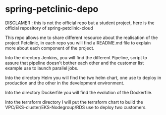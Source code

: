 # spring-petclinic-depo
DISCLAMER : this is not the official repo but a student project, here is the official repository of spring-petclinic-cloud


This repo allows me to share different resource about the realisation of the project Petclinic, in each repo you will find a README.md file to explain more about each component of the project.

Into the directory Jenkins, you will find the different Pipeline, script to assure that pipeline doesn't bother each other and the customer list example use to launch parallel jobs.

Into the directory Helm you will find the two helm chart, one use to deploy in production and the other in the development environment.

Into the directory Dockerfile you will find the evolution of the Dockerfile.

Into the terraform directory I will put the terraform chart to build the VPC/EKS-cluster/EKS-Nodegroup/RDS use to deploy two customers.
